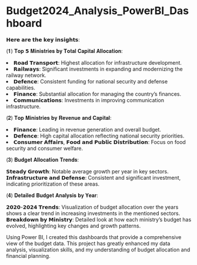 # Budget2024_Analysis_PowerBI_Dashboard

𝗛𝗲𝗿𝗲 𝗮𝗿𝗲 𝘁𝗵𝗲 𝗸𝗲𝘆 𝗶𝗻𝘀𝗶𝗴𝗵𝘁𝘀:

(𝟏) 𝐓𝐨𝐩 𝟱 𝐌𝐢𝐧𝐢𝐬𝐭𝐫𝐢𝐞𝐬 𝐛𝐲 𝐓𝐨𝐭𝐚𝐥 𝐂𝐚𝐩𝐢𝐭𝐚𝐥 𝐀𝐥𝐥𝐨𝐜𝐚𝐭𝐢𝐨𝐧:

<li>𝗥𝗼𝗮𝗱 𝗧𝗿𝗮𝗻𝘀𝗽𝗼𝗿𝘁: Highest allocation for infrastructure development.</li>
<li>𝗥𝗮𝗶𝗹𝘄𝗮𝘆𝘀: Significant investments in expanding and modernizing the railway network.</li>
<li>𝗗𝗲𝗳𝗲𝗻𝗰𝗲: Consistent funding for national security and defense capabilities.</li>
<li>𝗙𝗶𝗻𝗮𝗻𝗰𝗲: Substantial allocation for managing the country’s finances.</li>
<li>𝗖𝗼𝗺𝗺𝘂𝗻𝗶𝗰𝗮𝘁𝗶𝗼𝗻𝘀: Investments in improving communication infrastructure.</li>


(𝟐) 𝐓𝐨𝐩 𝐌𝐢𝐧𝐢𝐬𝐭𝐫𝐢𝐞𝐬 𝐛𝐲 𝐑𝐞𝐯𝐞𝐧𝐮𝐞 𝐚𝐧𝐝 𝐂𝐚𝐩𝐢𝐭𝐚𝐥:

<li>𝗙𝗶𝗻𝗮𝗻𝗰𝗲: Leading in revenue generation and overall budget.</li>
<li>𝗗𝗲𝗳𝗲𝗻𝗰𝗲: High capital allocation reflecting national security priorities.</li>
<li>𝗖𝗼𝗻𝘀𝘂𝗺𝗲𝗿 𝗔𝗳𝗳𝗮𝗶𝗿𝘀, 𝗙𝗼𝗼𝗱 𝗮𝗻𝗱 𝗣𝘂𝗯𝗹𝗶𝗰 𝗗𝗶𝘀𝘁𝗿𝗶𝗯𝘂𝘁𝗶𝗼𝗻: Focus on food security and consumer welfare.</li>

(𝟑) 𝐁𝐮𝐝𝐠𝐞𝐭 𝐀𝐥𝐥𝐨𝐜𝐚𝐭𝐢𝐨𝐧 𝐓𝐫𝐞𝐧𝐝𝐬:

𝗦𝘁𝗲𝗮𝗱𝘆 𝗚𝗿𝗼𝘄𝘁𝗵: Notable average growth per year in key sectors.
𝗜𝗻𝗳𝗿𝗮𝘀𝘁𝗿𝘂𝗰𝘁𝘂𝗿𝗲 𝗮𝗻𝗱 𝗗𝗲𝗳𝗲𝗻𝘀𝗲: Consistent and significant investment, indicating prioritization of these areas.

(𝟒) 𝐃𝐞𝐭𝐚𝐢𝐥𝐞𝐝 𝐁𝐮𝐝𝐠𝐞𝐭 𝐀𝐧𝐚𝐥𝐲𝐬𝐢𝐬 𝐛𝐲 𝐘𝐞𝐚𝐫:

𝟮𝟬𝟮𝟬-𝟮𝟬𝟮𝟰 𝗧𝗿𝗲𝗻𝗱𝘀: Visualization of budget allocation over the years shows a clear trend in increasing investments in the mentioned sectors.
𝗕𝗿𝗲𝗮𝗸𝗱𝗼𝘄𝗻 𝗯𝘆 𝗠𝗶𝗻𝗶𝘀𝘁𝗿𝘆: Detailed look at how each ministry’s budget has evolved, highlighting key changes and growth patterns.

Using Power BI, I created this dashboards that provide a comprehensive view of the budget data. This project has greatly enhanced my data analysis, visualization skills, and my understanding of budget allocation and financial planning.
